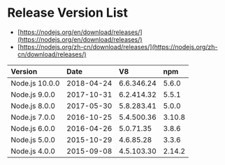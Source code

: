 # Release Version List

* [https://nodejs.org/en/download/releases/](https://nodejs.org/en/download/releases/)
* [https://nodejs.org/zh-cn/download/releases/](https://nodejs.org/zh-cn/download/releases/)

| Version | Date | V8 | npm |
| :--- | :--- | :--- | :--- |
| Node.js 10.0.0 | 2018-04-24 | 6.6.346.24 | 5.6.0 |
| Node.js 9.0.0 | 2017-10-31 | 6.2.414.32 | 5.5.1 |
| Node.js 8.0.0 | 2017-05-30 | 5.8.283.41 | 5.0.0 |
| Node.js 7.0.0 | 2016-10-25 | 5.4.500.36 | 3.10.8 |
| Node.js 6.0.0 | 2016-04-26 | 5.0.71.35 | 3.8.6 |
| Node.js 5.0.0 | 2015-10-29 | 4.6.85.28 | 3.3.6 |
| Node.js 4.0.0 | 2015-09-08 | 4.5.103.30 | 2.14.2 |



